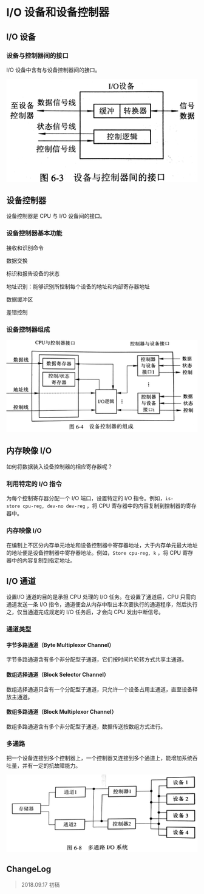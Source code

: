 # I/O 设备和设备控制器

## I/O 设备

### 设备与控制器间的接口

I/O 设备中含有与设备控制器间的接口。

![os_24](os_24.jpg)

## 设备控制器

设备控制器是 CPU 与 I/O 设备间的接口。

### 设备控制器基本功能

接收和识别命令

数据交换

标识和报告设备的状态

地址识别：能够识别所控制每个设备的地址和内部寄存器地址

数据缓冲区

差错控制

### 设备控制器组成

![os_25](os_25.jpg)

## 内存映像 I/O

如何将数据装入设备控制器的相应寄存器呢？

### 利用特定的 I/O 指令

为每个控制寄存器分配一个 I/O 端口，设置特定的 I/O 指令。例如，`is-store cpu-reg, dev-no dev-reg` ，将 CPU 寄存器中的内容复制到控制器的寄存器中。

### 内存映像 I/O

在编制上不区分内存单元地址和设备控制器中寄存器地址，大于内存单元最大地址的地址便是设备控制器中寄存器地址。例如，`Store cpu-reg, k` ，将 CPU 寄存器中的内容复制到指定地址。

## I/O 通道

设置I/O 通道的目的是承担 CPU 处理的 I/O 任务。在设置了通道后，CPU 只需向通道发送一条 I/O 指令，通道便会从内存中取出本次要执行的通道程序，然后执行之，仅当通道完成规定的 I/O 任务后，才会向 CPU 发出中断信号。

### 通道类型

#### 字节多路通道（Byte Multiplexor Channel）

字节多路通道含有多个非分配型子通道，它们按时间片轮转方式共享主通道。

#### 数组选择通道（Block Selector Channel）

数组选择通道只含有一个分配型子通道，只允许一个设备占用主通道，直至设备释放主通道。

#### 数组多路通道（Block Multiplexor Channel）

数组多路通道含有多个非分配型子通道，数据传送按数组方式进行。

### 多通路

把一个设备连接到多个控制器上，一个控制器又连接到多个通道上，能增加系统吞吐量，并有一定的抗故障能力。

![os_26](os_26.jpg)

## ChangeLog

> 2018.09.17 初稿